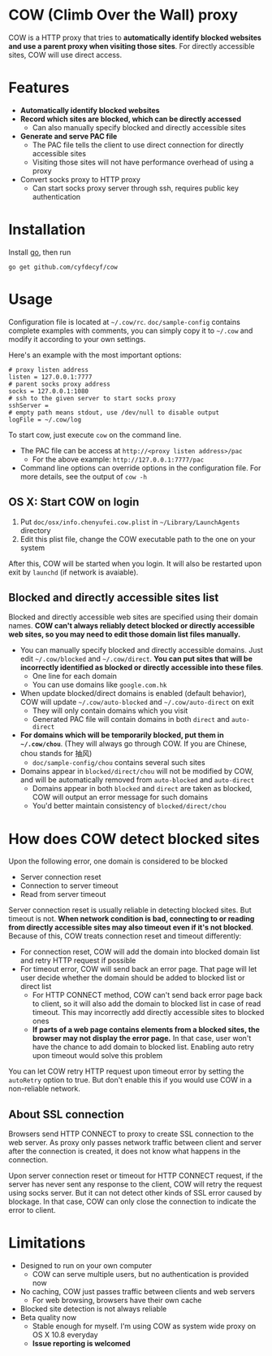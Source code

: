 # COW (Climb Over the Wall) proxy  #

COW is a HTTP proxy that tries to **automatically identify blocked websites and use a parent proxy when visiting those sites**. For directly accessible sites, COW will use direct access.

# Features #

- **Automatically identify blocked websites**
- **Record which sites are blocked, which can be directly accessed**
  - Can also manually specify blocked and directly accessible sites
- **Generate and serve PAC file**
  - The PAC file tells the client to use direct connection for directly accessible sites
  - Visiting those sites will not have performance overhead of using a proxy
- Convert socks proxy to HTTP proxy
  - Can start socks proxy server through ssh, requires public key authentication

# Installation #

Install [go](http://golang.org/doc/install), then run

    go get github.com/cyfdecyf/cow

# Usage #

Configuration file is located at `~/.cow/rc`. `doc/sample-config` contains complete examples with comments, you can simply copy it to `~/.cow` and modify it according to your own settings.

Here's an example with the most important options:

    # proxy listen address
    listen = 127.0.0.1:7777
    # parent socks proxy address
    socks = 127.0.0.1:1080
    # ssh to the given server to start socks proxy
    sshServer =
    # empty path means stdout, use /dev/null to disable output
    logFile = ~/.cow/log

To start cow, just execute `cow` on the command line.

- The PAC file can be access at `http://<proxy listen address>/pac`
  - For the above example: `http://127.0.0.1:7777/pac`
- Command line options can override options in the configuration file. For more details, see the output of `cow -h`

## OS X: Start COW on login ##

1. Put `doc/osx/info.chenyufei.cow.plist` in `~/Library/LaunchAgents` directory
2. Edit this plist file, change the COW executable path to the one on your system

After this, COW will be started when you login. It will also be restarted upon exit by `launchd` (if network is avaiable).

## Blocked and directly accessible sites list ##

Blocked and directly accessible web sites are specified using their domain names. **COW can't always reliably detect blocked or directly accessible web sites, so you may need to edit those domain list files manually.**

- You can manually specify blocked and directly accessible domains. Just edit `~/.cow/blocked` and `~/.cow/direct`. **You can put sites that will be incorrectly identified as blocked or directly accessible into these files**.
  - One line for each domain
  - You can use domains like `google.com.hk`
- When update blocked/direct domains is enabled (default behavior), COW will update `~/.cow/auto-blocked` and `~/.cow/auto-direct` on exit
  - They will only contain domains which you visit
  - Generated PAC file will contain domains in both `direct` and `auto-direct`
- **For domains which will be temporarily blocked, put them in `~/.cow/chou`**. (They will always go through COW. If you are Chinese, chou stands for 抽风)
  - `doc/sample-config/chou` contains several such sites
- Domains appear in `blocked/direct/chou` will not be modified by COW, and will be automatically removed from `auto-blocked` and `auto-direct`
  - Domains appear in both `blocked` and `direct` are taken as blocked, COW will output an error message for such domains
  - You'd better maintain consistency of `blocked/direct/chou`

# How does COW detect blocked sites

Upon the following error, one domain is considered to be blocked
  - Server connection reset
  - Connection to server timeout
  - Read from server timeout

Server connection reset is usually reliable in detecting blocked sites. But timeout is not. **When network condition is bad, connecting to or reading from directly accessible sites may also timeout even if it's not blocked**. Because of this, COW treats connection reset and timeout differently:

- For connection reset, COW will add the domain into blocked domain list and retry HTTP request if possible
- For timeout error, COW will send back an error page. That page will let user decide whether the domain should be added to blocked list or direct list
  - For HTTP CONNECT method, COW can't send back error page back to client, so it will also add the domain to blocked list in case of read timeout. This may incorrectly add directly accessible sites to blocked ones
  - **If parts of a web page contains elements from a blocked sites, the browser may not display the error page.** In that case, user won't have the chance to add domain to blocked list. Enabling auto retry upon timeout would solve this problem

You can let COW retry HTTP request upon timeout error by setting the `autoRetry` option to true. But don't enable this if you would use COW in a non-reliable network.

## About SSL connection ##

Browsers send HTTP CONNECT to proxy to create SSL connection to the web server. As proxy only passes network traffic between client and server after the connection is created, it does not know what happens in the connection.

Upon server connection reset or timeout for HTTP CONNECT request, if the server has never sent any response to the client, COW will retry the request using socks server. But it can not detect other kinds of SSL error caused by blockage. In that case, COW can only close the connection to indicate the error to client.

# Limitations #

- Designed to run on your own computer
  - COW can serve multiple users, but no authentication is provided now
- No caching, COW just passes traffic between clients and web servers
  - For web browsing, browsers have their own cache
- Blocked site detection is not always reliable
- Beta quality now
  - Stable enough for myself. I'm using COW as system wide proxy on OS X 10.8 everyday
  - **Issue reporting is welcomed**
